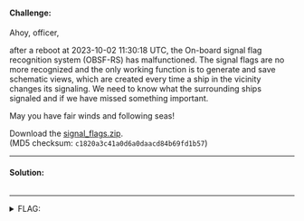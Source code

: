 #### Challenge:

Ahoy, officer,

after a reboot at 2023-10-02 11:30:18 UTC, the On-board signal flag recognition system (OBSF-RS) has malfunctioned. The signal flags are no more recognized and the only working function is to generate and save schematic views, which are created every time a ship in the vicinity changes its signaling. We need to know what the surrounding ships signaled and if we have missed something important.

May you have fair winds and following seas!

Download the [signal_flags.zip](./signal_flags.zip ":ignore").\
(MD5 checksum: `c1820a3c41a0d6a0daacd84b69fd1b57`)

---

#### Solution:

```bash
```

---

<details><summary>FLAG:</summary>

```
FLAG{lTrG-3oXn-aoZN-Z4qM}
```

</details>
<br/>
